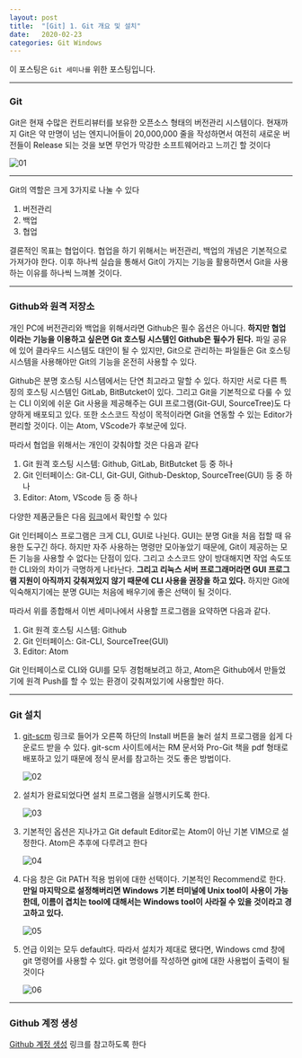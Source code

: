 ```yaml
---
layout: post
title:  "[Git] 1. Git 개요 및 설치"
date:   2020-02-23
categories: Git Windows
---
```


이 포스팅은 `Git 세미나를` 위한 포스팅입니다.

---
### Git

Git은 현재 수많은 컨트리뷰터를 보유한 오픈소스 형태의 버전관리 시스템이다. 현재까지 Git은 약 만명이 넘는 엔지니어들이 20,000,000 줄을 작성하면서 여전히 새로운 버전들이 Release 되는 것을 보면 무언가 막강한 소프트웨어라고 느끼긴 할 것이다

![01](https://drive.google.com/uc?id=17uG9PEmw8YVIropcCB2MgDYP8u8mbbdx)

---

Git의 역할은 크게 3가지로 나눌 수 있다
1. 버전관리
2. 백업
3. 협업

결론적인 목표는 협업이다. 협업을 하기 위해서는 버전관리, 백업의 개념은 기본적으로 가져가야 한다. 이후 하나씩 실습을 통해서 Git이 가지는 기능을 활용하면서 Git을 사용하는 이유를 하나씩 느껴볼 것이다.

---
### Github와 원격 저장소

개인 PC에 버전관리와 백업을 위해서라면 Github은 필수 옵션은 아니다. __하지만 협업이라는 기능을 이용하고 싶은면 Git 호스팅 시스템인 Github은 필수가 된다.__ 파일 공유에 있어 클라우드 시스템도 대안이 될 수 있지만, Git으로 관리하는 파일들은 Git 호스팅 시스템을 사용해야만 Git의 기능을 온전히 사용할 수 있다.

Github은 분명 호스팅 시스템에서는 단연 최고라고 말할 수 있다. 하지만 서로 다른 특징의 호스팅 시스템인 GitLab, BitButcket이 있다. 그리고 Git을 기본적으로 다룰 수 있는 CLI 이외에 쉬운 Git 사용을 제공해주는 GUI 프로그램(Git-GUI, SourceTree)도 다양하게 배포되고 있다. 또한 소스코드 작성이 목적이라면 Git을 연동할 수 있는 Editor가 편리할 것이다. 이는 Atom, VScode가 후보군에 있다.

따라서 협업을 위해서는 개인이 갖춰야할 것은 다음과 같다

1. Git 원격 호스팅 시스템: Github, GitLab, BitButcket 등 중 하나
2. Git 인터페이스: Git-CLI, Git-GUI, Github-Desktop, SourceTree(GUI) 등 중 하나
3. Editor: Atom, VScode 등 중 하나

다양한 제품군들은 다음 [링크](https://git-scm.com/downloads/guis)에서 확인할 수 있다

Git 인터페이스 프로그램은 크게 CLI, GUI로 나뉜다. GUI는 분명 Git을 처음 접할 때 유용한 도구긴 하다. 하지만 자주 사용하는 명령만 모아놓았기 때문에, Git이 제공하는 모든 기능을 사용할 수 없다는 단점이 있다. 그리고 소스코드 양이 방대해지면 작업 속도또한 CLI와의 차이가 극명하게 나타난다. __그리고 리눅스 서버 프로그래머라면 GUI 프로그램 지원이 아직까지 갖춰져있지 않기 때문에 CLI 사용을 권장을 하고 있다.__ 하지만 Git에 익숙해지기에는 분명 GUI는 처음에 배우기에 좋은 선택이 될 것이다.

따라서 위를 종합해서 이번 세미나에서 사용할 프로그램을 요약하면 다음과 같다.

1. Git 원격 호스팅 시스템: Github
2. Git 인터페이스: Git-CLI, SourceTree(GUI)
3. Editor: Atom

Git 인터페이스로 CLI와 GUI를 모두 경험해보려고 하고, Atom은 Github에서 만들었기에 원격 Push를 할 수 있는 환경이 갖춰져있기에 사용할만 하다.

---
### Git 설치

1. [git-scm](https://git-scm.com/doc) 링크로 들어가 오른쪽 하단의 Install 버튼을 눌러 설치 프로그램을 쉽게 다운로드 받을 수 있다. git-scm 사이트에서는 RM 문서와 Pro-Git 책을 pdf 형태로 배포하고 있기 때문에 정식 문서를 참고하는 것도 좋은 방법이다.


    ![02](https://drive.google.com/uc?id=1zxoOCRCw5ariyVvKY_qUiBx-kDj7RKFt)


2. 설치가 완료되었다면 설치 프로그램을 실행시키도록 한다.


    ![03](https://drive.google.com/uc?id=1HxBUrCodchOownTHAXecdl2BpCNSXjeA)


3. 기본적인 옵션은 지나가고 Git default Editor로는 Atom이 아닌 기본 VIM으로 설정한다. Atom은 추후에 다루려고 한다


    ![04](https://drive.google.com/uc?id=1YL1H9sBtTsqBTtOh0rpSWmcF7CSvexsG)


4. 다음 창은 Git PATH 적용 범위에 대한 선택이다. 기본적인 Recommend로 한다. __만일 마지막으로 설정해버리면 Windows 기본 터미널에 Unix tool이 사용이 가능한데, 이름이 겹치는 tool에 대해서는 Windows tool이 사라질 수 있을 것이라고 경고하고 있다.__


    ![05](https://drive.google.com/uc?id=1wXAMegjxYUt0NBZF52EJOXrszJAMhUQZ)


5. 언급 이외는 모두 default다. 따라서 설치가 제대로 됐다면, Windows cmd 창에 git 명령어를 사용할 수 있다. git 명령어를 작성하면 git에 대한 사용법이 출력이 될 것이다


    ![06](https://drive.google.com/uc?id=1_p0jWv0YXaOZkvl2nZfp_Q5cQmuZodtz)


---
### Github 계정 생성

[Github 계정 생성](https://gabii.tistory.com/entry/Git-Github-계정-생성하기) 링크를 참고하도록 한다
